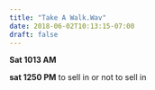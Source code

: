 ```yaml
---
title: "Take A Walk.Wav"
date: 2018-06-02T10:13:15-07:00
draft: false
---
```


**Sat 1013 AM**




**sat 1250 PM**
to sell in or not to sell in
